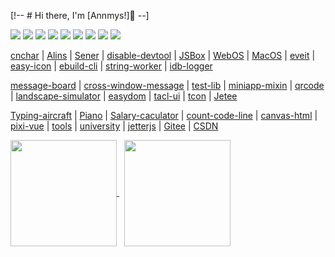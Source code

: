 [!-- # Hi there, I'm [Annmys!]👋  --]

[![](https://img.shields.io/badge/All-Works-97FFFF)](https://shiyix.cn/link)
[![](https://img.shields.io/badge/TS-cnchar-1E90FF)](https://Annmys.github.io/cnchar)
[![](https://img.shields.io/badge/JS-DisableDevtool-ef5b9c)](https://www.github.com/Annmys/disable-devtool)
[![](https://img.shields.io/badge/Framework-Alins-d2813f)](https://www.github.com/alinsjs/alins)
[![](https://img.shields.io/badge/Node-Sener-FF6A6A)](https://www.github.com/Annmys/sener)
[![](https://img.shields.io/badge/Term-WebOS-44BB44)](https://www.github.com/Annmys/webos)
[![](https://img.shields.io/badge/OS-MacOS-11BB99)](https://www.github.com/Annmys/mac)
[![](https://img.shields.io/badge/CODE-JSBox-214467)](https://Annmys.github.io/jsbox)
[![](https://shiyix.cn/api2/util/badge/stat?c=Visitors-Annmys)](https://www.github.com/Annmys)
<!-- [![](https://visitor-badge.glitch.me/badge?page_id=tackchen_2022)](https://Annmys.github.io) -->
<!-- [![](https://img.shields.io/badge/LOGGER-IDBLogger-FF6A6A)](https://Annmys.github.io/idb-logger) -->
<!-- [![](https://img.shields.io/badge/ICON-EasyIcon-97FFFF)](https://Annmys.github.io/easy-icon) -->
<!-- [![](https://img.shields.io/badge/CLI-EBuild-44BB44)](https://www.github.com/Annmys/ebuild-cli) -->

[cnchar](https://Annmys.github.io/cnchar) | [Alins](https://alinsjs.github.io/docs) | [Sener](https://www.github.com/Annmys/sener) | [disable-devtool](https://Annmys.github.io/disable-devtool) | [JSBox](https://Annmys.github.io/jsbox) | [WebOS](https://Annmys.github.io/webos) | [MacOS](https://Annmys.github.io/mac) | [eveit](https://www.github.com/Annmys/eveit) | [easy-icon](https://Annmys.github.io/easy-icon) | [ebuild-cli](https://www.github.com/Annmys/ebuild-cli) | [string-worker](https://www.github.com/Annmys/string-worker) | [idb-logger](https://www.github.com/Annmys/logger)

<!-- [Jetee](https://Annmys.github.io/jetee)  -->

[message-board](https://Annmys.github.io/message-board) | [cross-window-message](https://www.github.com/Annmys/cross-window-message) | [test-lib](https://www.github.com/Annmys/easy-test-lib) | [miniapp-mixin](https://www.github.com/Annmys/mp-mixin) | [qrcode](https://Annmys.github.io/qrcode) | [landscape-simulator](https://Annmys.github.io/landscape-simulator) | [easydom](https://www.github.com/Annmys/easy-dom) | [tacl-ui](https://www.github.com/Annmys/tacl-ui) | [tcon](https://www.github.com/Annmys/tcon) | [Jetee](https://Annmys.github.io/jetee)

[Typing-aircraft](https://Annmys.github.io/type) | [Piano](https://Annmys.github.io/piano) | [Salary-caculator](https://Annmys.github.io/salary) | [count-code-line](https://www.github.com/Annmys/count-code-line) | [canvas-html](http://Annmys.github.io/canvas-render-html) | [pixi-vue](https://www.github.com/Annmys/pixi-vue) | [tools](https://Annmys.github.io/tool) | [university](https://Annmys.github.io/university) | [jetterjs](https://www.github.com/Annmys/jetterjs) | [Gitee](https://www.gitee.com/Annmys) | [CSDN](https://blog.csdn.net/yanxiaomu)

<!-- | [抖音科普](https://www.douyin.com/user/MS4wLjABAAAAlp87ocUWPmyLfbwT5eBjY2Xydl7JmkZdG1INTjlbss8) -->

<a href="https://github.com/Annmys?tab=repositories">
    <img align="center" height="170" src="https://github-readme-stats-sigma-five.vercel.app/api?username=Annmys&count_private=true&show_icons=true&layout=compact&title_color=ffffff&icon_color=79ff97&text_color=aaaaaa&bg_color=0e1116&border_color=888888"/>
</a>&nbsp;

<a href="https://github.com/Annmys">
    <img align="center" height="170" src="https://github-readme-stats-sigma-five.vercel.app/api/top-langs/?username=Annmys&hide=html&layout=compact&title_color=ffffff&icon_color=79ff97&text_color=aaaaaa&bg_color=0e1116&border_color=888888"/>
</a>

<!--
----

<a href="https://github.com/Annmys/cnchar">
    <img height="150" width="350" src="https://github-readme-stats.vercel.app/api/pin/?username=Annmys&repo=cnchar&title_color=ffffff&icon_color=79ff97&text_color=aaaaaa&bg_color=0e1116&border_color=888888"/>
</a>&nbsp;

<a href="https://github.com/Annmys/github-readme-stats">
    <img height="150" width="350" src="https://github-readme-stats.vercel.app/api/pin/?username=Annmys&repo=disable-devtool&title_color=ffffff&icon_color=79ff97&text_color=aaaaaa&bg_color=0e1116&border_color=888888"/>
</a>

<a href="https://github.com/Annmys/github-readme-stats">
    <img height="150" width="350" src="https://github-readme-stats.vercel.app/api/pin/?username=Annmys&repo=jsbox&title_color=ffffff&icon_color=79ff97&text_color=aaaaaa&bg_color=0e1116&border_color=888888"/>
</a>&nbsp;

<a href="https://github.com/Annmys/github-readme-stats">
    <img height="150" width="350" src="https://github-readme-stats.vercel.app/api/pin/?username=Annmys&repo=dingdong-node&title_color=ffffff&icon_color=79ff97&text_color=aaaaaa&bg_color=0e1116&border_color=888888"/>
</a>

<a href="https://github.com/Annmys/github-readme-stats">
    <img height="150" width="350" src="https://github-readme-stats.vercel.app/api/pin/?username=Annmys&repo=mp-mixin&title_color=ffffff&icon_color=79ff97&text_color=aaaaaa&bg_color=0e1116&border_color=888888"/>
</a>

<a href="https://github.com/Annmys/github-readme-stats">
    <img height="150" width="350" src="https://github-readme-stats.vercel.app/api/pin/?username=Annmys&repo=type&title_color=ffffff&icon_color=79ff97&text_color=aaaaaa&bg_color=0e1116&border_color=888888"/>
</a>

[![trophy](https://github-profile-trophy.vercel.app/?username=sun0225SUN)](https://github.com/ryo-ma/github-profile-trophy)

[![GitHub Streak](https://github-readme-streak-stats.herokuapp.com/?user=sun0225SUN)](https://git.io/streak-stats)

[![Sunshine's GitHub Activity Graph](https://activity-graph.herokuapp.com/graph?username=Annmys&theme=xcode)](https://github.com/Annmys)

-->
